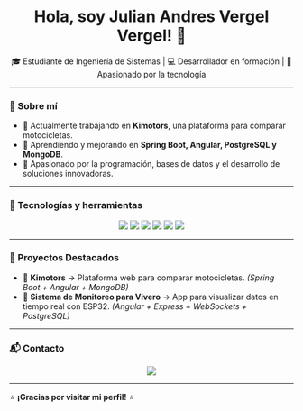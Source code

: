 <!-- Encabezado -->
<h1 align="center">Hola, soy Julian Andres Vergel Vergel! 👋</h1>
<p align="center">
  🎓 Estudiante de Ingeniería de Sistemas | 💻 Desarrollador en formación | 🚀 Apasionado por la tecnología
</p>

---

<!-- Sobre mí -->
### 📌 Sobre mí
- 🔭 Actualmente trabajando en **Kimotors**, una plataforma para comparar motocicletas.
- 🌱 Aprendiendo y mejorando en **Spring Boot, Angular, PostgreSQL y MongoDB**.
- 🎯 Apasionado por la programación, bases de datos y el desarrollo de soluciones innovadoras.

---

<!-- Tecnologías -->
### 🚀 Tecnologías y herramientas
<p align="center">
  <img src="https://img.shields.io/badge/Spring_Boot-6DB33F?style=for-the-badge&logo=spring-boot&logoColor=white" />
  <img src="https://img.shields.io/badge/Angular-DD0031?style=for-the-badge&logo=angular&logoColor=white" />
  <img src="https://img.shields.io/badge/PostgreSQL-336791?style=for-the-badge&logo=postgresql&logoColor=white" />
  <img src="https://img.shields.io/badge/MongoDB-4EA94B?style=for-the-badge&logo=mongodb&logoColor=white" />
  <img src="https://img.shields.io/badge/GitHub-181717?style=for-the-badge&logo=github&logoColor=white" />
  <img src="https://img.shields.io/badge/Jira-0052CC?style=for-the-badge&logo=jira&logoColor=white" />
</p>

---

<!-- Proyectos Destacados -->
### 🌟 Proyectos Destacados
- 🚀 **Kimotors** → Plataforma web para comparar motocicletas. *(Spring Boot + Angular + MongoDB)*
- 🔬 **Sistema de Monitoreo para Vivero** → App para visualizar datos en tiempo real con ESP32. *(Angular + Express + WebSockets + PostgreSQL)*

---

<!-- Contacto -->
### 📬 Contacto
<p align="center">
  <a href="https://www.linkedin.com/in/julian-vergel-8a9801276"><img src="https://img.shields.io/badge/LinkedIn-0077B5?style=for-the-badge&logo=linkedin&logoColor=white" /></a>
</p>

---

⭐ **¡Gracias por visitar mi perfil!** ⭐
